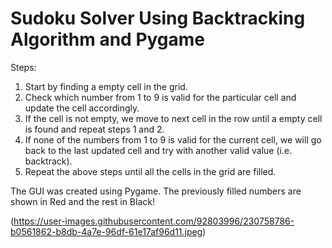 # Sudoku Solver Using Backtracking Algorithm and Pygame

Steps:
1. Start by finding a empty cell in the grid.
2. Check which number from 1 to 9 is valid for the particular cell and update the cell accordingly.
3. If the cell is not empty, we move to next cell in the row until a empty cell is found and repeat steps 1 and 2.
4. If none of the numbers from 1 to 9 is valid for the current cell,
    we will go back to the last updated cell and try with another valid value (i.e. backtrack).
5. Repeat the above steps until all the cells in the grid are filled.

The GUI was created using Pygame. The previously filled numbers are shown in Red and the rest in Black!

(https://user-images.githubusercontent.com/92803996/230758786-b0561862-b8db-4a7e-96df-61e17af96d11.jpeg)
